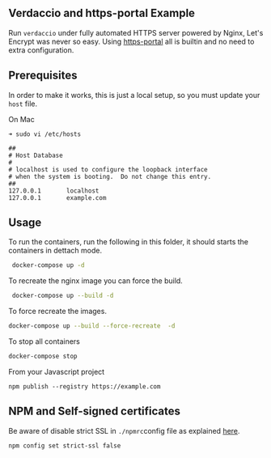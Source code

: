 ## Verdaccio and https-portal Example



Run `verdaccio` under fully automated HTTPS server powered by Nginx, Let's Encrypt  was never so easy. Using [https-portal](https://github.com/SteveLTN/https-portal) all is builtin and no need to extra configuration.

## Prerequisites

In order to make it works, this is just a local setup, so you must update your `host` file.

On Mac

```
➜ sudo vi /etc/hosts  

##
# Host Database
#
# localhost is used to configure the loopback interface
# when the system is booting.  Do not change this entry.
##
127.0.0.1       localhost
127.0.0.1       example.com
```


## Usage

To run the containers, run the following in this folder, it should starts the containers in dettach mode.

```bash
 docker-compose up -d
``` 

To recreate the nginx image you can force the build.

```bash
 docker-compose up --build -d
``` 

To force recreate the images.

```bash
docker-compose up --build --force-recreate  -d
```

To stop all containers

```bash
docker-compose stop
```

From your Javascript project

```
npm publish --registry https://example.com
```

## NPM and Self-signed certificates

Be aware of disable strict SSL in `./npmrc`config file as explained [here](https://stackoverflow.com/questions/9626990/receiving-error-error-ssl-error-self-signed-cert-in-chain-while-using-npm).

```
npm config set strict-ssl false
``` 